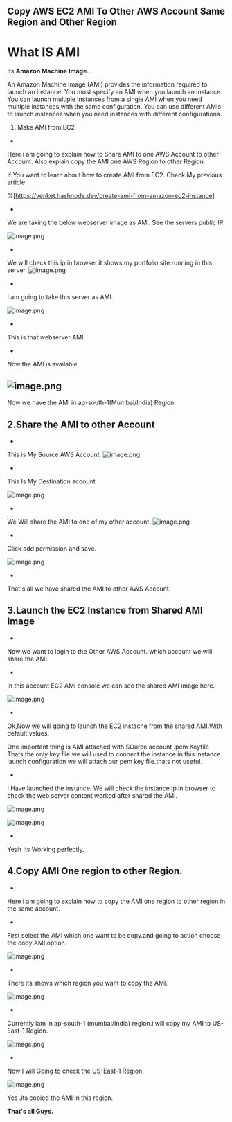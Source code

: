 ## Copy AWS EC2 AMI To Other AWS Account Same Region and Other Region

# What IS AMI

Its **Amazon Machine Image**...

> 
An Amazon Machine Image (AMI) provides the information required to launch an instance. You must specify an AMI when you launch an instance. You can launch multiple instances from a single AMI when you need multiple instances with the same configuration. You can use different AMIs to launch instances when you need instances with different configurations.

1. Make AMI from EC2 


- 
Here i am going to explain how to Share AMI to one AWS Account to other Account.
Also explain copy the AMI one AWS Region to other Region.


> 
If You want to learn about how to create AMI from EC2. Check My previous article


%[https://venket.hashnode.dev/create-ami-from-amazon-ec2-instance]



- 
We are taking the below webserver image as AMI. See the servers public IP.

![image.png](https://cdn.hashnode.com/res/hashnode/image/upload/v1629654799206/E2PGk4ZlL.png)


- 
We will check this ip in browser.it shows my portfolio site running in this server.
![image.png](https://cdn.hashnode.com/res/hashnode/image/upload/v1629654777036/F4Y16USukc.png)


- 
I am going to take this server as AMI.

![image.png](https://cdn.hashnode.com/res/hashnode/image/upload/v1629654983792/KrlZYyxci.png)

- 
This is that webserver AMI.



- 
Now the AMI is available

![image.png](https://cdn.hashnode.com/res/hashnode/image/upload/v1629655535019/EiqM4QP2K.png)
- 
Now we have the AMI in ap-south-1(Mumbai/India) Region.

## 2.Share the AMI to other Account

- 
This is My Source AWS Account.
![image.png](https://cdn.hashnode.com/res/hashnode/image/upload/v1629655154366/IfncDTGF5.png)


- 
This Is My Destination account


![image.png](https://cdn.hashnode.com/res/hashnode/image/upload/v1629655392066/ObWWUlphn.png)

- 
We Will share the AMI to one of my other account.
![image.png](https://cdn.hashnode.com/res/hashnode/image/upload/v1629655587637/EeP3r6TI0.png)

- 
Click add permission and save.

![image.png](https://cdn.hashnode.com/res/hashnode/image/upload/v1629655647870/AWINJ3Ixj.png)


- 
That's all we have shared the AMI to other AWS Account.

## 3.Launch the EC2 Instance from Shared AMI Image

- 
Now we want to login to the Other AWS Account. which account we will share the AMI.


- 
In this account EC2 AMI console we can see the shared AMI image here.


![image.png](https://cdn.hashnode.com/res/hashnode/image/upload/v1629656272137/7ukqdM38E.png)


- 
Ok,Now we will going to launch the  EC2 instacne from the shared AMI.With default values.

> 
One important thing is AMI attached with SOurce account .pem Keyfile
Thats the only key file we will used to connect the instance.in this instance launch configuration we will attach our pem key file.thats not useful.


- 
I Have launched the instance. We will check the instance ip in browser to check the web server content worked after shared the AMI.

![image.png](https://cdn.hashnode.com/res/hashnode/image/upload/v1629656564491/EevcfKfUI.png)


![image.png](https://cdn.hashnode.com/res/hashnode/image/upload/v1629656612916/CHP9kQvxoQ.png)

- 
Yeah Its Working perfectly.

## 4.Copy AMI One region to other Region.


- 
Here i am going to explain how to copy the AMI one region to other region in the same account.


- 
First select the AMI which one want to be copy.and going to action choose the copy AMI option.

![image.png](https://cdn.hashnode.com/res/hashnode/image/upload/v1629656712782/F-L2bzExG.png)


- 
There its shows which region you want to copy the AMI.


![image.png](https://cdn.hashnode.com/res/hashnode/image/upload/v1629656828005/8GvedO1LC.png)


- 
Currently iam in ap-south-1 (mumbai/India) region.i will copy my AMI to US-East-1 Region.


![image.png](https://cdn.hashnode.com/res/hashnode/image/upload/v1629656909155/a3_TENQMG.png)


- 
Now I will Going to check the US-East-1 Region.

![image.png](https://cdn.hashnode.com/res/hashnode/image/upload/v1629657326531/tWHpj5Lli.png)

> 
Yes .its copied the AMI in this region.

**That's all Guys.**

